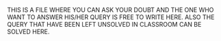 THIS IS A FILE WHERE YOU CAN ASK YOUR DOUBT AND THE ONE WHO WANT TO ANSWER HIS/HER QUERY IS FREE TO WRITE HERE.
ALSO THE QUERY THAT HAVE BEEN LEFT UNSOLVED IN CLASSROOM CAN BE SOLVED HERE.
